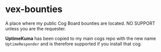 # vex-bounties
A place where my public Cog Board bounties are located. NO SUPPORT unless you are the requester.

**UptimeKuma** has been copied to my main cogs repo with the new name `UptimeResponder` and is therefore supported if you install that cog.
